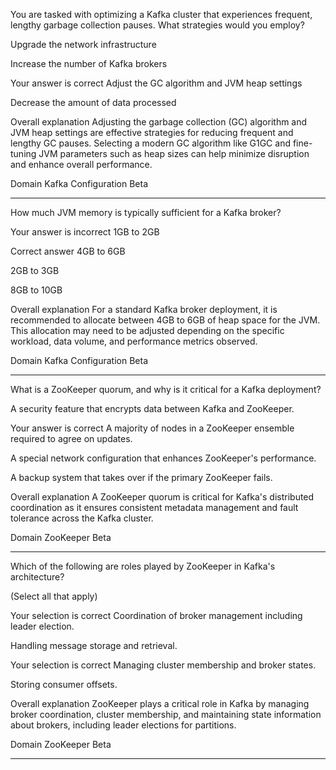 You are tasked with optimizing a Kafka cluster that experiences frequent, lengthy garbage collection pauses. What strategies would you employ?

Upgrade the network infrastructure

Increase the number of Kafka brokers

Your answer is correct
Adjust the GC algorithm and JVM heap settings

Decrease the amount of data processed

Overall explanation
Adjusting the garbage collection (GC) algorithm and JVM heap settings are effective strategies for reducing frequent and lengthy GC pauses. Selecting a modern GC algorithm like G1GC and fine-tuning JVM parameters such as heap sizes can help minimize disruption and enhance overall performance.

Domain
Kafka Configuration
Beta

---

How much JVM memory is typically sufficient for a Kafka broker?

Your answer is incorrect
1GB to 2GB

Correct answer
4GB to 6GB

2GB to 3GB

8GB to 10GB

Overall explanation
For a standard Kafka broker deployment, it is recommended to allocate between 4GB to 6GB of heap space for the JVM. This allocation may need to be adjusted depending on the specific workload, data volume, and performance metrics observed.

Domain
Kafka Configuration
Beta

---


What is a ZooKeeper quorum, and why is it critical for a Kafka deployment?

A security feature that encrypts data between Kafka and ZooKeeper.

Your answer is correct
A majority of nodes in a ZooKeeper ensemble required to agree on updates.

A special network configuration that enhances ZooKeeper's performance.

A backup system that takes over if the primary ZooKeeper fails.

Overall explanation
A ZooKeeper quorum is critical for Kafka's distributed coordination as it ensures consistent metadata management and fault tolerance across the Kafka cluster.

Domain
ZooKeeper
Beta

---


Which of the following are roles played by ZooKeeper in Kafka's architecture?

(Select all that apply)

Your selection is correct
Coordination of broker management including leader election.

Handling message storage and retrieval.

Your selection is correct
Managing cluster membership and broker states.

Storing consumer offsets.

Overall explanation
ZooKeeper plays a critical role in Kafka by managing broker coordination, cluster membership, and maintaining state information about brokers, including leader elections for partitions.

Domain
ZooKeeper
Beta

---

